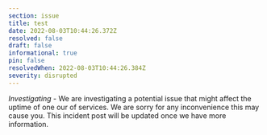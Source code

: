```yaml
---
section: issue
title: test
date: 2022-08-03T10:44:26.372Z
resolved: false
draft: false
informational: true
pin: false
resolvedWhen: 2022-08-03T10:44:26.384Z
severity: disrupted
---
```

*Investigating* - We are investigating a potential issue that might affect the uptime of one our of services. We are sorry for any inconvenience this may cause you. This incident post will be updated once we have more information.